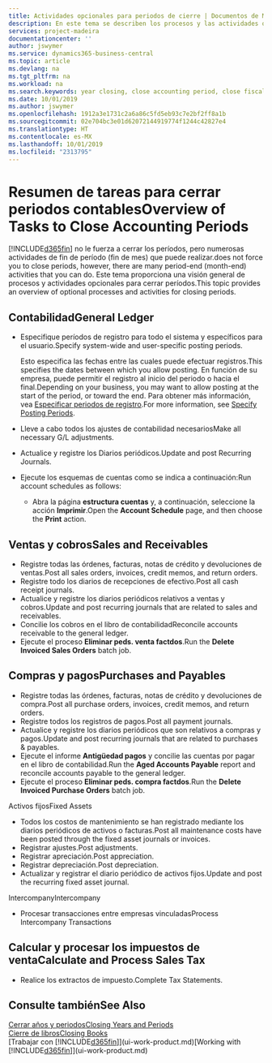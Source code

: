 ```yaml
---
title: Actividades opcionales para periodos de cierre | Documentos de Microsoft
description: En este tema se describen los procesos y las actividades opcionales para cerrar periodos contables en Business Central.
services: project-madeira
documentationcenter: ''
author: jswymer
ms.service: dynamics365-business-central
ms.topic: article
ms.devlang: na
ms.tgt_pltfrm: na
ms.workload: na
ms.search.keywords: year closing, close accounting period, close fiscal year, aging, creditor payments, vendor payments
ms.date: 10/01/2019
ms.author: jswymer
ms.openlocfilehash: 1912a3e1731c2a6a86c5fd5eb93c7e2bf2ff8a1b
ms.sourcegitcommit: 02e704bc3e01d62072144919774f1244c42827e4
ms.translationtype: HT
ms.contentlocale: es-MX
ms.lasthandoff: 10/01/2019
ms.locfileid: "2313795"
---
```

# <a name="overview-of-tasks-to-close-accounting-periods"></a><span data-ttu-id="ed7e8-103">Resumen de tareas para cerrar periodos contables</span><span class="sxs-lookup"><span data-stu-id="ed7e8-103">Overview of Tasks to Close Accounting Periods</span></span>
[!INCLUDE[d365fin](includes/d365fin_md.md)] <span data-ttu-id="ed7e8-104">no le fuerza a cerrar los períodos, pero numerosas actividades de fin de período (fin de mes) que puede realizar.</span><span class="sxs-lookup"><span data-stu-id="ed7e8-104">does not force you to close periods, however, there are many period-end (month-end) activities that you can do.</span></span> <span data-ttu-id="ed7e8-105">Este tema proporciona una visión general de procesos y actividades opcionales para cerrar períodos.</span><span class="sxs-lookup"><span data-stu-id="ed7e8-105">This topic provides an overview of optional processes and activities for closing periods.</span></span>  

## <a name="general-ledger"></a><span data-ttu-id="ed7e8-106">Contabilidad</span><span class="sxs-lookup"><span data-stu-id="ed7e8-106">General Ledger</span></span>
* <span data-ttu-id="ed7e8-107">Especifique períodos de registro para todo el sistema y específicos para el usuario.</span><span class="sxs-lookup"><span data-stu-id="ed7e8-107">Specify system-wide and user-specific posting periods.</span></span>  

    <span data-ttu-id="ed7e8-108">Esto especifica las fechas entre las cuales puede efectuar registros.</span><span class="sxs-lookup"><span data-stu-id="ed7e8-108">This specifies the dates between which you allow posting.</span></span> <span data-ttu-id="ed7e8-109">En función de su empresa, puede permitir el registro al inicio del periodo o hacia el final.</span><span class="sxs-lookup"><span data-stu-id="ed7e8-109">Depending on your business, you may want to allow posting at the start of the period, or toward the end.</span></span> <span data-ttu-id="ed7e8-110">Para obtener más información, vea [Especificar periodos de registro](finance-how-specify-posting-periods.md).</span><span class="sxs-lookup"><span data-stu-id="ed7e8-110">For more information, see [Specify Posting Periods](finance-how-specify-posting-periods.md).</span></span>  
* <span data-ttu-id="ed7e8-111">Lleve a cabo todos los ajustes de contabilidad necesarios</span><span class="sxs-lookup"><span data-stu-id="ed7e8-111">Make all necessary G/L adjustments.</span></span>  
* <span data-ttu-id="ed7e8-112">Actualice y registre los Diarios periódicos.</span><span class="sxs-lookup"><span data-stu-id="ed7e8-112">Update and post Recurring Journals.</span></span>  
  <!--* Process Consolidations-->
* <span data-ttu-id="ed7e8-113">Ejecute los esquemas de cuentas como se indica a continuación:</span><span class="sxs-lookup"><span data-stu-id="ed7e8-113">Run account schedules as follows:</span></span>  
  * <span data-ttu-id="ed7e8-114">Abra la página **estructura cuentas** y, a continuación, seleccione la acción **Imprimir**.</span><span class="sxs-lookup"><span data-stu-id="ed7e8-114">Open the **Account Schedule** page, and then choose the **Print** action.</span></span>  

## <a name="sales-and-receivables"></a><span data-ttu-id="ed7e8-115">Ventas y cobros</span><span class="sxs-lookup"><span data-stu-id="ed7e8-115">Sales and Receivables</span></span>
* <span data-ttu-id="ed7e8-116">Registre todas las órdenes, facturas, notas de crédito y devoluciones de ventas.</span><span class="sxs-lookup"><span data-stu-id="ed7e8-116">Post all sales orders, invoices, credit memos, and return orders.</span></span>  
* <span data-ttu-id="ed7e8-117">Registre todo los diarios de recepciones de efectivo.</span><span class="sxs-lookup"><span data-stu-id="ed7e8-117">Post all cash receipt journals.</span></span>  
* <span data-ttu-id="ed7e8-118">Actualice y registre los diarios periódicos relativos a ventas y cobros.</span><span class="sxs-lookup"><span data-stu-id="ed7e8-118">Update and post recurring journals that are related to sales and receivables.</span></span>  
* <span data-ttu-id="ed7e8-119">Concilie los cobros en el libro de contabilidad</span><span class="sxs-lookup"><span data-stu-id="ed7e8-119">Reconcile accounts receivable to the general ledger.</span></span>  
* <span data-ttu-id="ed7e8-120">Ejecute el proceso **Eliminar peds. venta factdos**.</span><span class="sxs-lookup"><span data-stu-id="ed7e8-120">Run the **Delete Invoiced Sales Orders** batch job.</span></span>  

## <a name="purchases-and-payables"></a><span data-ttu-id="ed7e8-121">Compras y pagos</span><span class="sxs-lookup"><span data-stu-id="ed7e8-121">Purchases and Payables</span></span>
* <span data-ttu-id="ed7e8-122">Registre todas las órdenes, facturas, notas de crédito y devoluciones de compra.</span><span class="sxs-lookup"><span data-stu-id="ed7e8-122">Post all purchase orders, invoices, credit memos, and return orders.</span></span>  
* <span data-ttu-id="ed7e8-123">Registre todos los registros de pagos.</span><span class="sxs-lookup"><span data-stu-id="ed7e8-123">Post all payment journals.</span></span>  
* <span data-ttu-id="ed7e8-124">Actualice y registre los diarios periódicos que son relativos a compras y pagos.</span><span class="sxs-lookup"><span data-stu-id="ed7e8-124">Update and post recurring journals that are related to purchases & payables.</span></span>  
* <span data-ttu-id="ed7e8-125">Ejecute el informe **Antigüedad pagos** y concilie las cuentas por pagar en el libro de contabilidad.</span><span class="sxs-lookup"><span data-stu-id="ed7e8-125">Run the **Aged Accounts Payable** report and reconcile accounts payable to the general ledger.</span></span>  
* <span data-ttu-id="ed7e8-126">Ejecute el proceso **Eliminar peds. compra factdos**.</span><span class="sxs-lookup"><span data-stu-id="ed7e8-126">Run the **Delete Invoiced Purchase Orders** batch job.</span></span>  

<span data-ttu-id="ed7e8-127">Activos fijos</span><span class="sxs-lookup"><span data-stu-id="ed7e8-127">Fixed Assets</span></span>
* <span data-ttu-id="ed7e8-128">Todos los costos de mantenimiento se han registrado mediante los diarios periódicos de activos o facturas.</span><span class="sxs-lookup"><span data-stu-id="ed7e8-128">Post all maintenance costs have been posted through the fixed asset journals or invoices.</span></span>
* <span data-ttu-id="ed7e8-129">Registrar ajustes.</span><span class="sxs-lookup"><span data-stu-id="ed7e8-129">Post adjustments.</span></span>
* <span data-ttu-id="ed7e8-130">Registrar apreciación.</span><span class="sxs-lookup"><span data-stu-id="ed7e8-130">Post appreciation.</span></span>
* <span data-ttu-id="ed7e8-131">Registrar depreciación.</span><span class="sxs-lookup"><span data-stu-id="ed7e8-131">Post depreciation.</span></span>
* <span data-ttu-id="ed7e8-132">Actualizar y registrar el diario periódico de activos fijos.</span><span class="sxs-lookup"><span data-stu-id="ed7e8-132">Update and post the recurring fixed asset journal.</span></span>

<span data-ttu-id="ed7e8-133">Intercompany</span><span class="sxs-lookup"><span data-stu-id="ed7e8-133">Intercompany</span></span>
* <span data-ttu-id="ed7e8-134">Procesar transacciones entre empresas vinculadas</span><span class="sxs-lookup"><span data-stu-id="ed7e8-134">Process Intercompany Transactions</span></span>

## <a name="calculate-and-process-sales-tax"></a><span data-ttu-id="ed7e8-135">Calcular y procesar los impuestos de venta</span><span class="sxs-lookup"><span data-stu-id="ed7e8-135">Calculate and Process Sales Tax</span></span>
* <span data-ttu-id="ed7e8-136">Realice los extractos de impuesto.</span><span class="sxs-lookup"><span data-stu-id="ed7e8-136">Complete Tax Statements.</span></span>  

## <a name="see-also"></a><span data-ttu-id="ed7e8-137">Consulte también</span><span class="sxs-lookup"><span data-stu-id="ed7e8-137">See Also</span></span>
[<span data-ttu-id="ed7e8-138">Cerrar años y periodos</span><span class="sxs-lookup"><span data-stu-id="ed7e8-138">Closing Years and Periods</span></span>](year-close-years-periods.md)  
[<span data-ttu-id="ed7e8-139">Cierre de libros</span><span class="sxs-lookup"><span data-stu-id="ed7e8-139">Closing Books</span></span>](year-close-books.md)  
<span data-ttu-id="ed7e8-140">[Trabajar con [!INCLUDE[d365fin](includes/d365fin_md.md)]](ui-work-product.md)</span><span class="sxs-lookup"><span data-stu-id="ed7e8-140">[Working with [!INCLUDE[d365fin](includes/d365fin_md.md)]](ui-work-product.md)</span></span>
